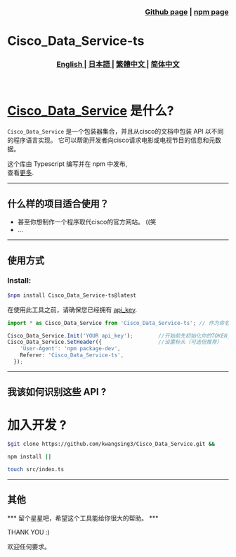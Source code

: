 
<h3 align="right">
<a href="https://github.com/kwangsing3/Cisco_Data_Service.git">Github page</a> |
<a href="https://www.npmjs.com/package/Cisco_Data_Service-ts">npm page</a>  
</h3>


# Cisco_Data_Service-ts  
<h3>
<p align="center">
<a href="README.md"> English </a>|
<a href="/docs/README_ja.md"> 日本語 </a>|
<a href="/docs/README_zh-tw.md"> 繁體中文 </a>|
<a href="/docs/README_zh-ch.md"> 简体中文 </a>
</p>
</h3>
<br/>

# [Cisco_Data_Service](https://github.com/kwangsing3/cisco_data_service) 是什么?

```Cisco_Data_Service``` 是一个包装器集合，并且从cisco的文档中包装  API 以不同的程序语言实现。
它可以帮助开发者向cisco请求电影或电视节目的信息和元数据。<br/>

这个库由 Typescript 编写并在 npm 中发布,<br/>
查看[更多](https://github.com/kwangsing3/cisco_data_service).
___
## 什么样的项目适合使用？

- 甚至你想制作一个程序取代cisco的官方网站。 ((笑
- ...

___
## 使用方式

### Install:

```bash
$npm install Cisco_Data_Service-ts@latest
```

在使用此工具之前，请确保您已经拥有 [api_key](https://developers.themoviedb.org/3/getting-started/authentication).
<br/>

``` Typescript
import * as Cisco_Data_Service from 'Cisco_Data_Service-ts'; // 作为命名空间导入

Cisco_Data_Service.Init('YOUR api_key');        //开始前先初始化你的TOKEN_key。
Cisco_Data_Service.SetHeader({                  //设置标头（可选但推荐）
    'User-Agent': 'npm package-dev',
    Referer: 'Cisco_Data_Service-ts',
  });


```
___

## 我该如何识别这些 API ?


# 加入开发 ?
```bash
$git clone https://github.com/kwangsing3/Cisco_Data_Service.git &&

npm install ||

touch src/index.ts 
```

___
## 其他

*** 留个星星吧，希望这个工具能给你很大的帮助。 ***

THANK YOU :)

欢迎任何要求。